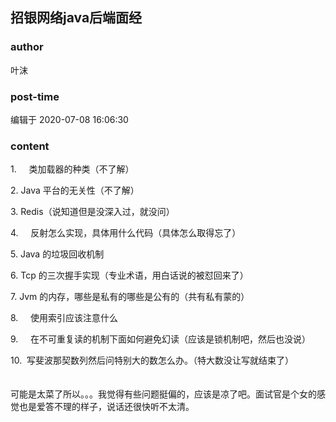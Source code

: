 ## 招银网络java后端面经
### author 
叶沫
### post-time 

编辑于  2020-07-08 16:06:30
### content 
<div class="post-topic-des nc-post-content">
 <p>
  1.     类加载器的种类（不了解）
  <span>
  </span>
 </p>
 <p>
  2.
  <span>
   Java
  </span>
  平台的无关性（不了解）
  <span>
  </span>
 </p>
 <p>
  3.
  <span>
   Redis（说知道但是没深入过，就没问）
  </span>
 </p>
 <p>
  4.     反射怎么实现，具体用什么代码（具体怎么取得忘了）
  <span>
  </span>
 </p>
 <p>
  5.
  <span>
   Java
  </span>
  的垃圾回收机制
  <span>
  </span>
 </p>
 <p>
  6.
  <span>
   Tcp
  </span>
  的三次握手实现（专业术语，用白话说的被怼回来了）
  <span>
  </span>
 </p>
 <p>
  7.
  <span>
   Jvm
  </span>
  的内存，哪些是私有的哪些是公有的（共有私有蒙的）
  <span>
  </span>
 </p>
 <p>
  8.     使用索引应该注意什么
  <span>
  </span>
 </p>
 <p>
  9.     在不可重复读的机制下面如何避免幻读（应该是锁机制吧，然后也没说）
  <span>
  </span>
 </p>
 <div>
  10.  写斐波那契数列然后问特别大的数怎么办。（特大数没让写就结束了）
 </div>
 <div>
  <br/>
 </div>
 <div>
  <br/>
 </div>
 <div>
  可能是太菜了所以。。。我觉得有些问题挺偏的，应该是凉了吧。面试官是个女的感觉也是爱答不理的样子，说话还很快听不太清。
 </div>
 <p>
  <span>
  </span>
 </p>
</div>
